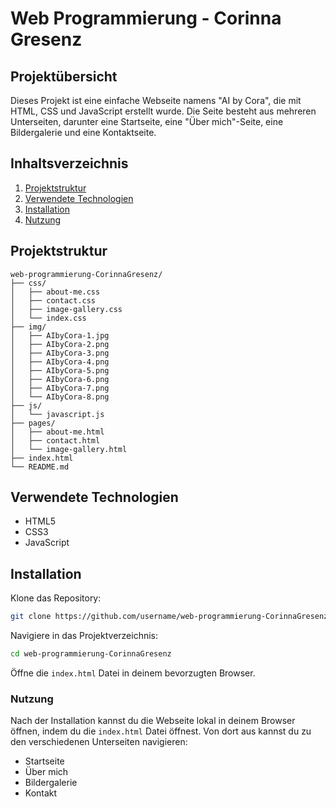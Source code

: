 # Web Programmierung - Corinna Gresenz

## Projektübersicht

Dieses Projekt ist eine einfache Webseite namens "AI by Cora", die mit HTML, CSS und JavaScript erstellt wurde. Die Seite besteht aus mehreren Unterseiten, darunter eine Startseite, eine "Über mich"-Seite, eine Bildergalerie und eine Kontaktseite.

## Inhaltsverzeichnis

1. [Projektstruktur](#projektstruktur)
2. [Verwendete Technologien](#verwendete-technologien)
3. [Installation](#installation)
4. [Nutzung](#nutzung)

## Projektstruktur

```plaintext
web-programmierung-CorinnaGresenz/
├── css/
│   ├── about-me.css
│   ├── contact.css
│   ├── image-gallery.css
│   └── index.css
├── img/
│   ├── AIbyCora-1.jpg
│   ├── AIbyCora-2.png
│   ├── AIbyCora-3.png
│   ├── AIbyCora-4.png
│   ├── AIbyCora-5.png
│   ├── AIbyCora-6.png
│   ├── AIbyCora-7.png
│   └── AIbyCora-8.png
├── js/
│   └── javascript.js
├── pages/
│   ├── about-me.html
│   ├── contact.html
│   └── image-gallery.html
├── index.html
└── README.md
```

## Verwendete Technologien

- HTML5
- CSS3
- JavaScript

## Installation

Klone das Repository:

```bash
git clone https://github.com/username/web-programmierung-CorinnaGresenz.git
```

Navigiere in das Projektverzeichnis:

```bash
cd web-programmierung-CorinnaGresenz
```

Öffne die `index.html` Datei in deinem bevorzugten Browser.

### Nutzung

Nach der Installation kannst du die Webseite lokal in deinem Browser öffnen, indem du die `index.html` Datei öffnest. Von dort aus kannst du zu den verschiedenen Unterseiten navigieren:

- Startseite
- Über mich
- Bildergalerie
- Kontakt
